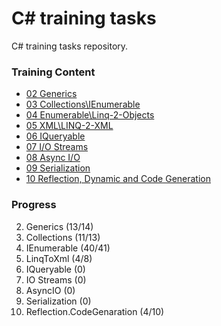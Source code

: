 # C# training tasks

C# training tasks repository.

### Training Content 

* [02 Generics](02%20Generics.md)
* [03 Collections\IEnumerable](03%20Collections.md)
* [04 Enumerable\Linq-2-Objects](04%20Enumerable.md)
* [05 XML\LINQ-2-XML](05%20Linq-2-Xml.md)
* [06 IQueryable](06%20IQueryable.md)
* [07 I/O Streams](07%20IOStreams.md)
* [08 Async I/O](08%20AsyncIO.md)
* [09 Serialization](09%20Serialization.md)
* [10 Reflection, Dynamic and Code Generation](10%20Reflection,%20Dynamic%20and%20Code%20Generation.md)
 
### Progress

2. Generics (13/14)
3. Collections (11/13)
4. IEnumerable (40/41)
5. LinqToXml (4/8)
6. IQueryable (0)
7. IO Streams (0)
8. AsyncIO (0)
9. Serialization (0)
10. Reflection.CodeGenaration (4/10)
